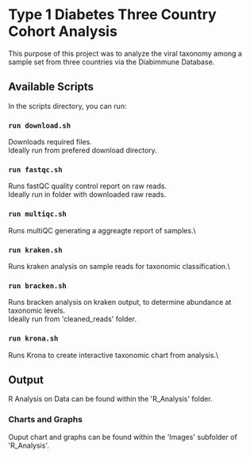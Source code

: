 # Type 1 Diabetes Three Country Cohort Analysis

This purpose of this project was to analyze the viral taxonomy among a sample set from three countries via the Diabimmune Database.

## Available Scripts

In the scripts directory, you can run:

### `run download.sh`
Downloads required files.\
Ideally run from prefered download directory.

### `run fastqc.sh`
Runs fastQC quality control report on raw reads.\
Ideally run in folder with downloaded raw reads.

### `run multiqc.sh`
Runs multiQC generating a aggreagte report of samples.\

### `run kraken.sh`
Runs kraken analysis on sample reads for taxonomic classification.\

### `run bracken.sh`
Runs bracken analysis on kraken output, to determine abundance at taxonomic levels.\
Ideally run from 'cleaned_reads' folder.

### `run krona.sh`
Runs Krona to create interactive taxonomic chart from analysis.\

## Output

R Analysis on Data can be found within the 'R_Analysis' folder.

### Charts and Graphs

Ouput chart and graphs can be found within the 'Images' subfolder of 'R_Analysis'.
